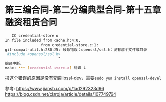 # 第三编合同-第二分编典型合同-第十五章融资租赁合同


```sh
   CC credential-store.o
In file included from cache.h:4:0,
                from credential-store.c:1:
git-compat-util.h:280:25: 致命错误：openssl/ssl.h：没有那个文件或目录
 #include <openssl/ssl.h>
                        ^
编译中断。
make: *** [credential-store.o] 错误 1
```
报这个错误的原因是没有安装libssl-dev，需要`sudo yum install openssl-devel`

参考:
https://www.jianshu.com/p/1ad292323d96
https://blog.csdn.net/claroja/article/details/107749764
